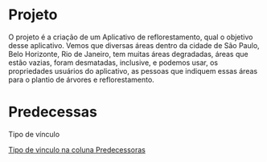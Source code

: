 # Projeto
O projeto é a criação de um Aplicativo de reflorestamento, qual o objetivo desse aplicativo. Vemos que diversas áreas dentro da cidade de São Paulo, Belo Horizonte, Rio de Janeiro, tem muitas áreas degradadas, áreas que estão vazias, foram desmatadas, inclusive, e podemos usar, os propriedades usuários do aplicativo, as pessoas que indiquem essas áreas para o plantio de árvores e reflorestamento.



# Predecessas

Tipo de vínculo

[Tipo de vinculo na coluna Predecessoras](https://support.microsoft.com/pt-br/topic/vincular-tarefas-em-um-projeto-31b918ce-4b71-475c-9d6b-0ee501b4be57#:~:text=Escolha%20Tarefa%20%3E%20Vincular%20Tarefas.)
